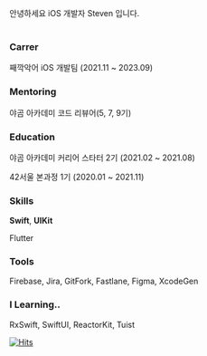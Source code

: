 안녕하세요 iOS 개발자 Steven 입니다.
<br><br>

### Carrer

째깍악어 iOS 개발팀 (2021.11 ~ 2023.09)

### **Mentoring**

야곰 아카데미 코드 리뷰어(5, 7, 9기)

### Education

야곰 아카데미 커리어 스타터 2기 (2021.02 ~ 2021.08)

42서울 본과정 1기 (2020.01 ~ 2021.11)

### Skills

**Swift**, **UIKit**

Flutter

### Tools

Firebase, Jira, GitFork, Fastlane, Figma, XcodeGen

### I Learning..

RxSwift, SwiftUI, ReactorKit, Tuist

[![Hits](https://hits.seeyoufarm.com/api/count/incr/badge.svg?url=https%3A%2F%2Fgithub.com%2Fstevenkim18&count_bg=%2379C83D&title_bg=%23555555&icon=&icon_color=%23E7E7E7&title=hits&edge_flat=false)](https://hits.seeyoufarm.com)

